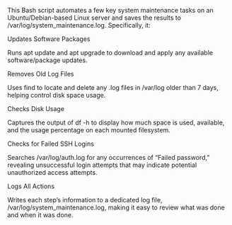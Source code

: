 This Bash script automates a few key system maintenance tasks on an Ubuntu/Debian-based Linux server and saves the results to /var/log/system_maintenance.log. Specifically, it:

Updates Software Packages

Runs apt update and apt upgrade to download and apply any available software/package updates.

Removes Old Log Files

Uses find to locate and delete any .log files in /var/log older than 7 days, helping control disk space usage.

Checks Disk Usage

Captures the output of df -h to display how much space is used, available, and the usage percentage on each mounted filesystem.

Checks for Failed SSH Logins

Searches /var/log/auth.log for any occurrences of “Failed password,” revealing unsuccessful login attempts that may indicate potential unauthorized access attempts.

Logs All Actions

Writes each step’s information to a dedicated log file, /var/log/system_maintenance.log, making it easy to review what was done and when it was done.
